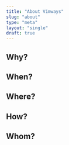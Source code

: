 ```yaml
---
title: "About Vimways"
slug: "about"
type: "meta"
layout: "single"
draft: true
---
```


## Why?

## When?

## Where?

## How?

## Whom?
